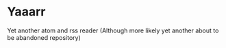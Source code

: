 Yaaarr
======

Yet another atom and rss reader (Although more likely yet another about to be abandoned repository)